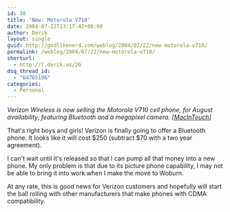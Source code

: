 ```yaml
---
id: 38
title: 'New: Motorola V710'
date: 2004-07-22T23:17:42+00:00
author: Derik
layout: single
guid: http://godlikenerd.com/weblog/2004/07/22/new-motorola-v710/
permalink: /weblog/2004/07/22/new-motorola-v710/
shorturl:
  - http://l.derik.us/26
dsq_thread_id:
  - "64765196"
categories:
  - Personal
---
```

_Verizon Wireless is now selling the Motorola V710 cell phone, for August availability, featuring Bluetooth and a megapixel camera. [[MacInTouch](http://www.macintouch.com/)]_

That's right boys and girls! Verizon is finally going to offer a Bluetooth phone. It looks like it will cost $250 (subtract $70 with a two year agreement).

I can't wait until it's released so that I can pump all that money into a new phone. My only problem is that due to its picture phone capability, I may not be able to bring it into work when I make the move to Woburn.

At any rate, this is good news for Verizon customers and hopefully will start the ball rolling with other manufacturers that make phones with CDMA compatibility.